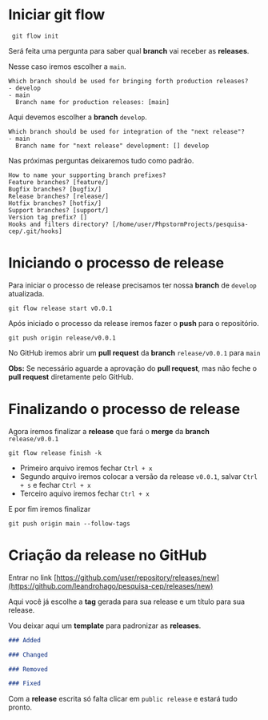 # Iniciar git flow
```shell
 git flow init
```

Será feita uma pergunta para saber qual **branch** vai receber as **releases**.

Nesse caso iremos escolher a `main`.
```
Which branch should be used for bringing forth production releases?
- develop
- main
  Branch name for production releases: [main]
```

Aqui devemos escolher a **branch** `develop`.
```
Which branch should be used for integration of the "next release"?
- main
  Branch name for "next release" development: [] develop
```

Nas próximas perguntas deixaremos tudo como padrão.
```
How to name your supporting branch prefixes?
Feature branches? [feature/]
Bugfix branches? [bugfix/]
Release branches? [release/]
Hotfix branches? [hotfix/]
Support branches? [support/]
Version tag prefix? []
Hooks and filters directory? [/home/user/PhpstormProjects/pesquisa-cep/.git/hooks]
```

# Iniciando o processo de release

Para iniciar o processo de release precisamos ter nossa **branch** de `develop` atualizada.
```shell
git flow release start v0.0.1
```

Após iniciado o processo da release iremos fazer o **push** para o repositório.
```shell
git push origin release/v0.0.1
```

No GitHub iremos abrir um **pull request** da **branch** `release/v0.0.1` para `main` 

**Obs:** Se necessário aguarde a aprovação do **pull request**, mas não feche o **pull request** diretamente pelo GitHub.

# Finalizando o processo de release

Agora iremos finalizar a **release** que fará o **merge** da **branch** `release/v0.0.1`
```shell
git flow release finish -k
```

- Primeiro arquivo iremos fechar `Ctrl + x`
- Segundo arquivo iremos colocar a versão da release `v0.0.1`, salvar `Ctrl + s` e fechar `Ctrl + x`
- Terceiro aquivo iremos fechar `Ctrl + x`

E por fim iremos finalizar
```shell
git push origin main --follow-tags
```

# Criação da release no GitHub

Entrar no link [https://github.com/user/repository/releases/new](https://github.com/leandrohago/pesquisa-cep/releases/new)

Aqui você já escolhe a **tag** gerada para sua release e um título para sua release.

Vou deixar aqui um **template** para padronizar as **releases**.
```md
### Added

### Changed

### Removed

### Fixed
```

Com a **release** escrita só falta clicar em `public release` e estará tudo pronto.

